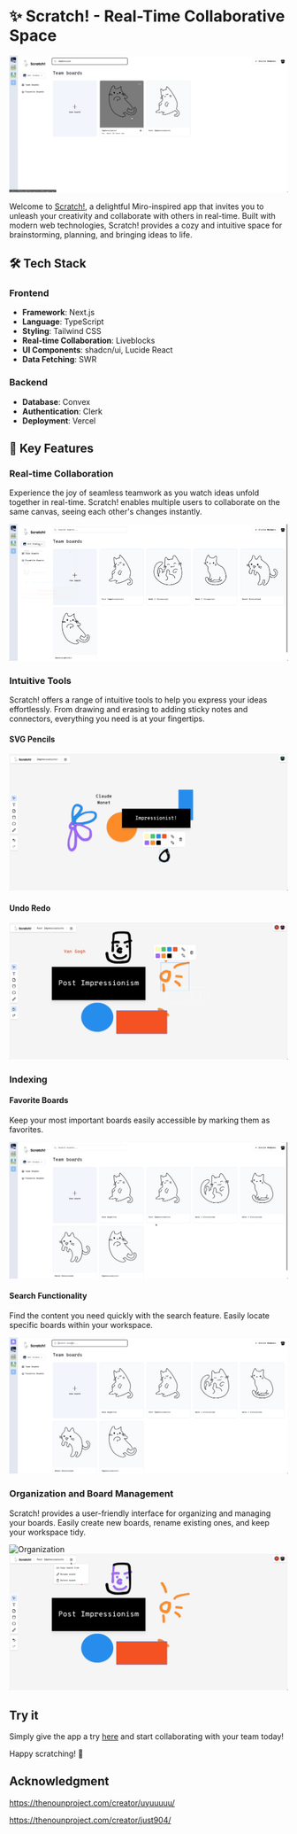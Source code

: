 # ✨ Scratch! - Real-Time Collaborative Space
![Intuitive Tools](img/tools.gif)

Welcome to [Scratch!](scratch.social), a delightful Miro-inspired app that invites you to unleash your creativity and collaborate with others in real-time. Built with modern web technologies, Scratch! provides a cozy and intuitive space for brainstorming, planning, and bringing ideas to life.

## 🛠️ Tech Stack
### Frontend
- **Framework**: Next.js
- **Language**: TypeScript
- **Styling**: Tailwind CSS
- **Real-time Collaboration**: Liveblocks
- **UI Components**: shadcn/ui, Lucide React
- **Data Fetching**: SWR

### Backend
- **Database**: Convex
- **Authentication**: Clerk
- **Deployment**: Vercel

## 🎨 Key Features
### Real-time Collaboration
Experience the joy of seamless teamwork as you watch ideas unfold together in real-time. Scratch! enables multiple users to collaborate on the same canvas, seeing each other's changes instantly.

![Real-time Collaboration](img/collaboration.gif)

### Intuitive Tools
Scratch! offers a range of intuitive tools to help you express your ideas effortlessly. From drawing and erasing to adding sticky notes and connectors, everything you need is at your fingertips.
#### SVG Pencils
![Pencil Tool](img/pencil.gif)   
#### Undo Redo
![Undo and Redo](img/undo-redo.gif) 

### Indexing
#### Favorite Boards
Keep your most important boards easily accessible by marking them as favorites.

![Favorite Boards](img/favorite.gif)

#### Search Functionality
Find the content you need quickly with the search feature. Easily locate specific boards within your workspace.

![Search](img/search.gif)

### Organization and Board Management
Scratch! provides a user-friendly interface for organizing and managing your boards. Easily create new boards, rename existing ones, and keep your workspace tidy.

![Organization](img/organization.gif) 
![Board Creation](img/board-creation.gif)

## Try it
Simply give the app a try [here](scratch.social) and start collaborating with your team today!

Happy scratching! 🎉

## Acknowledgment
https://thenounproject.com/creator/uyuuuuu/

https://thenounproject.com/creator/just904/
